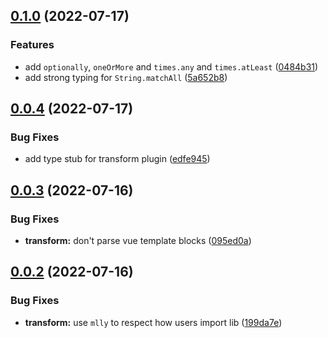 

## [0.1.0](https://github.com/danielroe/magic-regexp/compare/0.0.4...0.1.0) (2022-07-17)


### Features

* add `optionally`, `oneOrMore` and `times.any` and `times.atLeast` ([0484b31](https://github.com/danielroe/magic-regexp/commit/0484b313293ffb3df051c772487bb7f605e54e93))
* add strong typing for `String.matchAll` ([5a652b8](https://github.com/danielroe/magic-regexp/commit/5a652b8c50dc4476bf78b598c6290a2a2f5193f2))

## [0.0.4](https://github.com/danielroe/magic-regexp/compare/0.0.3...0.0.4) (2022-07-17)


### Bug Fixes

* add type stub for transform plugin ([edfe945](https://github.com/danielroe/magic-regexp/commit/edfe945ee209b13832d4830aaac556f02891e67a))

## [0.0.3](https://github.com/danielroe/magic-regexp/compare/0.0.2...0.0.3) (2022-07-16)


### Bug Fixes

* **transform:** don't parse vue template blocks ([095ed0a](https://github.com/danielroe/magic-regexp/commit/095ed0ab5dfaad2ebbd4386dc3165a75b7b5b4e9))

## [0.0.2](https://github.com/danielroe/magic-regexp/compare/0.0.1...0.0.2) (2022-07-16)


### Bug Fixes

* **transform:** use `mlly` to respect how users import lib ([199da7e](https://github.com/danielroe/magic-regexp/commit/199da7e705bbf6019fada92202c42b4623025cb2))
